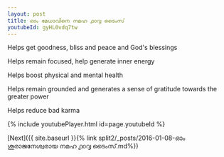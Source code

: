 ```yaml
---
layout: post
title: ഓം മേധാവിനെ നമഹ ൧൦൮ ടൈംസ്
youtubeId: gyHL0vdq7tw
---
```

 
 
Helps get goodness, bliss and peace and God's blessings
 
Helps remain focused, help generate inner energy 
 
Helps boost physical and mental health 
 
Helps remain grounded and generates a sense of gratitude towards the greater power 
 
Helps reduce bad karma
 
 
 
 


{% include youtubePlayer.html id=page.youtubeId %}
 
[Next]({{ site.baseurl }}{% link  split2/_posts/2016-01-08-ഓം ശൂരാജനേശ്വരായ നമഹ ൧൦൮ ടൈംസ്.md%})
 
